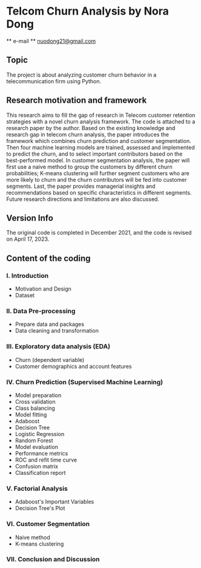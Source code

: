 # Telcom Churn Analysis by Nora Dong
** e-mail ** nuodong21@gmail.com

## Topic 
The project is about analyzing customer churn behavior in a telecommunication firm using Python. 

## Research motivation and framework
This research aims to fill the gap of research in Telecom customer retention strategies with a novel churn analysis framework. The code is attached to a research paper by the author. Based on the existing knowledge and research gap in telecom churn analysis, the paper introduces the framework which combines churn prediction and customer segmentation. Then four machine learning models are trained, assessed and implemented to predict the churn, and to select important contributors based on the best-performed model. In customer segmentation analysis, the paper will first use a naive method to group the customers by different churn probabilities; K-means clustering will further segment customers who are more likely to churn and the churn contributors will be fed into customer segments. Last, the paper provides managerial insights and recommendations based on specific characteristics in different segments. Future research directions and limitations are also discussed. 

## Version Info
The original code is completed in December 2021, and the code is revised on April 17, 2023.

## Content of the coding

### I. Introduction
- Motivation and Design
- Dataset

### II. Data Pre-processing
- Prepare data and packages
- Data cleaning and transformation 

### III. Exploratory data analysis (EDA)
- Churn (dependent variable)
- Customer demographics and account features 

### IV. Churn Prediction (Supervised Machine Learning)
- Model preparation
 - Cross validation 
 - Class balancing
- Model fitting
 - Adaboost
 - Decision Tree
 - Logistic Regression
 - Random Forest
- Model evaluation
 - Performance metrics
 - ROC and refit time curve
 - Confusion matrix
 - Classification report 

### V. Factorial Analysis
- Adaboost's Important Variables
- Decision Tree's Plot

### VI. Customer Segmentation
- Naive method
- K-means clustering

### VII. Conclusion and Discussion
